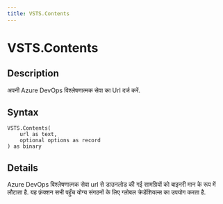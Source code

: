 ```yaml
---
title: VSTS.Contents
---
```


# VSTS.Contents


## Description

अपनी Azure DevOps विश्लेषणात्मक सेवा का Url दर्ज करें.


## Syntax

```powerquery
VSTS.Contents(
    url as text,
    optional options as record
) as binary
```


## Details

Azure DevOps विश्लेषणात्मक सेवा url से डाउनलोड की गई सामग्रियों को बाइनरी मान के रूप में लौटाता है. यह फ़ंक्शन सभी पहुँच योग्य संगठनों के लिए ग्लोबल क्रेडेंशियल्स का उपयोग करता है.


